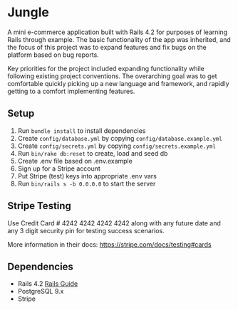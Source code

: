 # Jungle

A mini e-commerce application built with Rails 4.2 for purposes of learning Rails through example. The basic functionality of the app was inherited, and the focus of this project was to expand features and fix bugs on the platform based on bug reports. 

Key priorities for the project included expanding functionality while following existing project conventions. The overarching goal was to get comfortable quickly picking up a new language and framework, and rapidly getting to a comfort implementing features. 


## Setup

1. Run `bundle install` to install dependencies
2. Create `config/database.yml` by copying `config/database.example.yml`
3. Create `config/secrets.yml` by copying `config/secrets.example.yml`
4. Run `bin/rake db:reset` to create, load and seed db
5. Create .env file based on .env.example
6. Sign up for a Stripe account
7. Put Stripe (test) keys into appropriate .env vars
8. Run `bin/rails s -b 0.0.0.0` to start the server

## Stripe Testing

Use Credit Card # 4242 4242 4242 4242 along with any future date and any 3 digit security pin for testing success scenarios.

More information in their docs: <https://stripe.com/docs/testing#cards>

## Dependencies

* Rails 4.2 [Rails Guide](http://guides.rubyonrails.org/v4.2/)
* PostgreSQL 9.x
* Stripe
